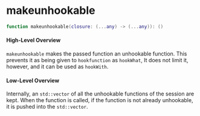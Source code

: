 # makeunhookable

```lua
function makeunhookable(closure: (...any) -> (...any)): ()
```

#### High-Level Overview

`makeunhookable` makes the passed function an unhookable function. This prevents it as being given to `hookfunction` as `hookWhat`, It does not limit it, however, and it can be used as `hookWith`.&#x20;

#### Low-Level Overview

Internally, an `std::vector` of all the unhookable functions of the session are kept. When the function is called, if the function is not already unhookable, it is pushed into the `std::vector`.
